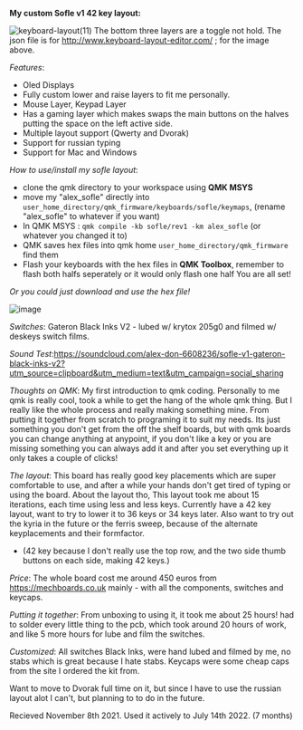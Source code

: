**My custom Sofle v1 42 key layout:**

![keyboard-layout(11)](https://user-images.githubusercontent.com/2576834/189772998-b73bd26d-63de-4dd8-9a12-8817622a59f7.png)
The bottom three layers are a toggle not hold.
The json file is for http://www.keyboard-layout-editor.com/ ; for the image above.

*Features*:
- Oled Displays
- Fully custom lower and raise layers to fit me personally.
- Mouse Layer, Keypad Layer
- Has a gaming layer which makes swaps the main buttons on the halves putting the space on the left active side.
- Multiple layout support (Qwerty and Dvorak)
- Support for russian typing
- Support for Mac and Windows

*How to use/install my sofle layout*:
- clone the qmk directory to your workspace using **QMK MSYS**
- move my "alex_sofle" directly into `user_home_directory/qmk_firmware/keyboards/sofle/keymaps`, (rename "alex_sofle" to whatever if you want)
- In QMK MSYS : `qmk compile -kb sofle/rev1 -km alex_sofle` (or whatever you changed it to)
- QMK saves hex files into qmk home `user_home_directory/qmk_firmware` find them
- Flash your keyboards with the hex files in **QMK Toolbox**, remember to flash both halfs seperately or it would only flash one half
You are all set!

*Or you could just download and use the hex file!*

![image](https://user-images.githubusercontent.com/2576834/182391084-ed44b675-320f-4d9f-a0fb-e0bbaf9aa177.png)

*Switches*: Gateron Black Inks V2 - lubed w/ krytox 205g0 and filmed w/ deskeys switch films.

*Sound Test*:https://soundcloud.com/alex-don-6608236/sofle-v1-gateron-black-inks-v2?utm_source=clipboard&utm_medium=text&utm_campaign=social_sharing

*Thoughts on QMK*:
My first introduction to qmk coding. Personally to me qmk is really cool, took a while to get the hang of the whole qmk thing. But I really like the whole process and really making something mine. From putting it together from scratch to programing it to suit my needs. Its just something you don't get from the off the shelf boards, but with qmk boards you can change anything at anypoint, if you don't like a key or you are missing something you can always add it and after you set everything up it only takes a couple of clicks!

*The layout*:
This board has really good key placements which are super comfortable to use, and after a while your hands don't get tired of typing or using the board. About the layout tho, This layout took me about 15 iterations, each time using less and less keys. Currently have a 42 key layout, want to try to lower it to 36 keys or 34 keys later. Also want to try out the kyria in the future or the ferris sweep, because of the alternate keyplacements and their formfactor.

- (42 key because I don't really use the top row, and the two side thumb buttons on each side, making 42 keys.)

*Price*:
The whole board cost me around 450 euros from https://mechboards.co.uk mainly - with all the components, switches and keycaps.

*Putting it together*:
From unboxing to using it, it took me about 25 hours! had to solder every little thing to the pcb, which took around 20 hours of work, and like 5 more hours for lube and film the switches.

*Customized*:
All switches Black Inks, were hand lubed and filmed by me, no stabs which is great because I hate stabs. Keycaps were some cheap caps from the site I ordered the kit from.

Want to move to Dvorak full time on it, but since I have to use the russian layout alot I can't, but planning to to do in the future.

Recieved November 8th 2021. Used it actively to July 14th 2022. (7 months)
